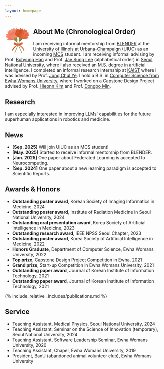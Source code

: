 ```yaml
---
layout: homepage
---
```


## About Me (Chronological Order) <img src="assets/img/car0.jpg" alt="Your image" style="float:left; margin-right:10px;" width="80" height="80">

I am receiving informal mentorship from [BLENDER](https://blender.cs.illinois.edu/) at the [University of Illinois at Urbana-Champaign (UIUC)](https://illinois.edu) as an incoming [MCS](https://siebelschool.illinois.edu/academics/graduate/professional-mcs/campus-master-computer-science) student. I am receiving informal advising by Prof. [Bohyung Han](https://scholar.google.com/citations?hl=ko&user=9aaeCToAAAAJ) and Prof. [Jae Sung Lee](https://scholar.google.com/citations?user=NXlghNYAAAAJ&hl=ko&oi=ao) (alphabetical order) in [Seoul National University](https://www.snu.ac.kr/), where I also received an M.S. degree in artificial intelligence. I completed an informal research internship at [KAIST](https://www.kaist.ac.kr/kr/) where I was advised by Prof. [Jong Chul Ye](https://scholar.google.com/citations?hl=ko&user=HNMjoNEAAAAJ). I hold a B.S. in [Computer Science from Ewha Womans University](https://cse.ewha.ac.kr/cse/index.do), where I worked on a Capstone Design Project advised by Prof. [Hieonn Kim](https://kr.linkedin.com/in/%ED%98%84%EC%88%98-%EA%B9%80-50424a18b) and Prof. [Dongbo Min](https://scholar.google.com/citations?hl=ko&user=3REUPXYAAAAJ&view_op=list_works&citft=1&email_for_op=hb0522%40snu.ac.kr&gmla=ANZ5fUP63sEo98hY2CF0Pn0c1c1yJexX52ZO4Z1Cv1xrY5T2718Wo2It5ehKtC_dbGYP63mxbQrAXzQYNX_VzNrX13d0AlxojZmrbvoZhHGjTlfm4Gr5Zc7msf79C0eR1FQpDZOYzThQOvxnMcf4eGZzihKvhyoqjKjHwwwXyDjkpY-P0X4YL-TpDikp9F1OGlp6ubqYWVuSaflB0UIXVDhuAFrjgyLaedOFQWAZPc77-aiTdH968zOYjunXR3v3sm94eQ).

<p style="font-style: italic;">

</p>

## Research
I am especially interested in improving LLMs' capabilities for the future superhuman applications in robotics and medicine.

## News
- **[Sep. 2025]** Will join UIUC as an MCS student!
- **[May. 2025]** Started to receive informal mentorship from BLENDER.
- **[Jan. 2025]** One paper about Federated Learning is accepted to Neurocomputing.
- **[Sep. 2024]** One paper about a new learning paradigm is accepted to Scientific Reports.

## Awards & Honors
- **Outstanding poster award**, Korean Society of Imaging Informatics in Medicine, 2024
- **Outstanding poster award**, Institute of Radiation Medicine in Seoul National University, 2024
- **Outstanding oral presentation award**, Korea Society of Artificial Intelligence in Medicine, 2023
- **Outstanding research award**, IEEE NPSS Seoul Chapter, 2023
- **Outstanding poster award**, Korea Society of Artificial Intelligence in Medicine, 2022
- **Honors Graduate**, Department of Computer Science, Ewha Womans University, 2022
- **Top prize**, Capstone Design Project Competition in Ewha, 2021
- **Grand prize**, Start-up Competition in Ewha Womans University, 2021
- **Outstanding paper award**, Journal of Korean Institute of Information Technology, 2021
- **Outstanding paper award**, Journal of Korean Institute of Information Technology, 2021

{% include_relative _includes/publications.md %}

## Service
- Teaching Assistant, Medical Physics, Seoul National University, 2024  
- Teaching Assistant, Seminar on the Science of Innovation (temporary), Seoul National University, 2024  
- Teaching Assistant, Software Leadership Seminar, Ewha Womans University, 2020  
- Teaching Assistant, Chapel, Ewha Womans University, 2019
- President, BanU (abandoned animal volunteer club), Ewha Womans University
